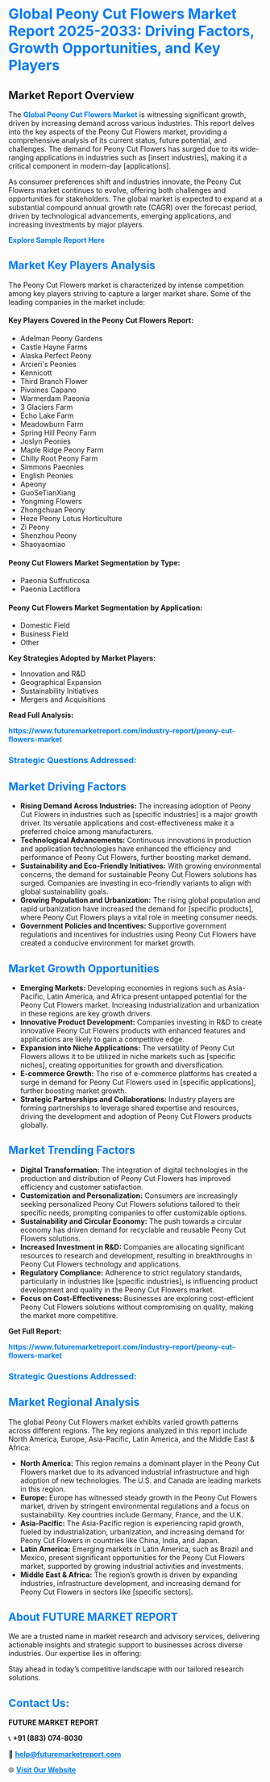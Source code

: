 <h1 style="color: #007BFF;">Global Peony Cut Flowers Market Report 2025-2033: Driving Factors, Growth Opportunities, and Key Players</h1>

<section id="overview">
<h2>Market Report Overview</h2>
<p>The <a href="https://www.futuremarketreport.com/industry-report/peony-cut-flowers-market" style="color: #007BFF; text-decoration: none;"><strong>Global Peony Cut Flowers Market</strong></a> is witnessing significant growth, driven by increasing demand across various industries. This report delves into the key aspects of the Peony Cut Flowers market, providing a comprehensive analysis of its current status, future potential, and challenges. The demand for Peony Cut Flowers has surged due to its wide-ranging applications in industries such as [insert industries], making it a critical component in modern-day [applications].</p>
<p>As consumer preferences shift and industries innovate, the Peony Cut Flowers market continues to evolve, offering both challenges and opportunities for stakeholders. The global market is expected to expand at a substantial compound annual growth rate (CAGR) over the forecast period, driven by technological advancements, emerging applications, and increasing investments by major players.</p>
</section>

<section id="overview">
<p><a href="https://www.futuremarketreport.com/request-sample/reportId=91003" style="color: #007BFF; text-decoration: none;"><strong>Explore Sample Report Here</strong></a></p>
</section>

<section id="key-players">
<h2 style="color: #007BFF;">Market Key Players Analysis</h2>
<p>The Peony Cut Flowers market is characterized by intense competition among key players striving to capture a larger market share. Some of the leading companies in the market include:</p>
<h4>Key Players Covered in the Peony Cut Flowers Report:</h4>
<ul><li>Adelman Peony Gardens</li><li>Castle Hayne Farms</li><li>Alaska Perfect Peony</li><li>Arcieri&#039;s Peonies</li><li>Kennicott</li><li>Third Branch Flower</li><li>Pivoines Capano</li><li>Warmerdam Paeonia</li><li>3 Glaciers Farm</li><li>Echo Lake Farm</li><li>Meadowburn Farm</li><li>Spring Hill Peony Farm</li><li>Joslyn Peonies</li><li>Maple Ridge Peony Farm</li><li>Chilly Root Peony Farm</li><li>Simmons Paeonies</li><li>English Peonies</li><li>Apeony</li><li>GuoSeTianXiang</li><li>Yongming Flowers</li><li>Zhongchuan Peony</li><li>Heze Peony Lotus Horticulture</li><li>Zi Peony</li><li>Shenzhou Peony</li><li>Shaoyaomiao</li></ul>
<h4>Peony Cut Flowers Market Segmentation by Type:</h4>
<ul><li>Paeonia Suffruticosa</li><li>Paeonia Lactiflora</li></ul>

<h4>Peony Cut Flowers Market Segmentation by Application:</h4>
<ul><li>Domestic Field</li><li>Business Field</li><li>Other</li></ul>
<p><strong>Key Strategies Adopted by Market Players:</strong></p>
<ul>
<li>Innovation and R&D</li>
<li>Geographical Expansion</li>
<li>Sustainability Initiatives</li>
<li>Mergers and Acquisitions</li>
</ul>
</section>

<section>
<p><strong>Read Full Analysis: </strong></p><a href="https://www.futuremarketreport.com/industry-report/peony-cut-flowers-market" style="color: #007BFF; text-decoration: none;"><strong>https://www.futuremarketreport.com/industry-report/peony-cut-flowers-market</strong></a>
<h3 style="color: #007BFF;">Strategic Questions Addressed:</h3>
</section>

<section id="driving-factors">
<h2 style="color: #007BFF;">Market Driving Factors</h2>
<ul>
<li><strong>Rising Demand Across Industries:</strong> The increasing adoption of Peony Cut Flowers in industries such as [specific industries] is a major growth driver. Its versatile applications and cost-effectiveness make it a preferred choice among manufacturers.</li>
<li><strong>Technological Advancements:</strong> Continuous innovations in production and application technologies have enhanced the efficiency and performance of Peony Cut Flowers, further boosting market demand.</li>
<li><strong>Sustainability and Eco-Friendly Initiatives:</strong> With growing environmental concerns, the demand for sustainable Peony Cut Flowers solutions has surged. Companies are investing in eco-friendly variants to align with global sustainability goals.</li>
<li><strong>Growing Population and Urbanization:</strong> The rising global population and rapid urbanization have increased the demand for [specific products], where Peony Cut Flowers plays a vital role in meeting consumer needs.</li>
<li><strong>Government Policies and Incentives:</strong> Supportive government regulations and incentives for industries using Peony Cut Flowers have created a conducive environment for market growth.</li>
</ul>
</section>

<section id="growth-opportunities">
<h2 style="color: #007BFF;">Market Growth Opportunities</h2>
<ul>
<li><strong>Emerging Markets:</strong> Developing economies in regions such as Asia-Pacific, Latin America, and Africa present untapped potential for the Peony Cut Flowers market. Increasing industrialization and urbanization in these regions are key growth drivers.</li>
<li><strong>Innovative Product Development:</strong> Companies investing in R&D to create innovative Peony Cut Flowers products with enhanced features and applications are likely to gain a competitive edge.</li>
<li><strong>Expansion into Niche Applications:</strong> The versatility of Peony Cut Flowers allows it to be utilized in niche markets such as [specific niches], creating opportunities for growth and diversification.</li>
<li><strong>E-commerce Growth:</strong> The rise of e-commerce platforms has created a surge in demand for Peony Cut Flowers used in [specific applications], further boosting market growth.</li>
<li><strong>Strategic Partnerships and Collaborations:</strong> Industry players are forming partnerships to leverage shared expertise and resources, driving the development and adoption of Peony Cut Flowers products globally.</li>
</ul>
</section>

<section id="trending-factors">
<h2 style="color: #007BFF;">Market Trending Factors</h2>
<ul>
<li><strong>Digital Transformation:</strong> The integration of digital technologies in the production and distribution of Peony Cut Flowers has improved efficiency and customer satisfaction.</li>
<li><strong>Customization and Personalization:</strong> Consumers are increasingly seeking personalized Peony Cut Flowers solutions tailored to their specific needs, prompting companies to offer customizable options.</li>
<li><strong>Sustainability and Circular Economy:</strong> The push towards a circular economy has driven demand for recyclable and reusable Peony Cut Flowers solutions.</li>
<li><strong>Increased Investment in R&D:</strong> Companies are allocating significant resources to research and development, resulting in breakthroughs in Peony Cut Flowers technology and applications.</li>
<li><strong>Regulatory Compliance:</strong> Adherence to strict regulatory standards, particularly in industries like [specific industries], is influencing product development and quality in the Peony Cut Flowers market.</li>
<li><strong>Focus on Cost-Effectiveness:</strong> Businesses are exploring cost-efficient Peony Cut Flowers solutions without compromising on quality, making the market more competitive.</li>
</ul>
</section>

<section>
<p><strong>Get Full Report: </strong></p><a href="https://www.futuremarketreport.com/industry-report/peony-cut-flowers-market" style="color: #007BFF; text-decoration: none;"><strong>https://www.futuremarketreport.com/industry-report/peony-cut-flowers-market</strong></a>
<h3 style="color: #007BFF;">Strategic Questions Addressed:</h3>
</section>


<section id="regional-analysis">
<h2 style="color: #007BFF;">Market Regional Analysis</h2>
<p>The global Peony Cut Flowers market exhibits varied growth patterns across different regions. The key regions analyzed in this report include North America, Europe, Asia-Pacific, Latin America, and the Middle East & Africa:</p>
<ul>
<li><strong>North America:</strong> This region remains a dominant player in the Peony Cut Flowers market due to its advanced industrial infrastructure and high adoption of new technologies. The U.S. and Canada are leading markets in this region.</li>
<li><strong>Europe:</strong> Europe has witnessed steady growth in the Peony Cut Flowers market, driven by stringent environmental regulations and a focus on sustainability. Key countries include Germany, France, and the U.K.</li>
<li><strong>Asia-Pacific:</strong> The Asia-Pacific region is experiencing rapid growth, fueled by industrialization, urbanization, and increasing demand for Peony Cut Flowers in countries like China, India, and Japan.</li>
<li><strong>Latin America:</strong> Emerging markets in Latin America, such as Brazil and Mexico, present significant opportunities for the Peony Cut Flowers market, supported by growing industrial activities and investments.</li>
<li><strong>Middle East & Africa:</strong> The region’s growth is driven by expanding industries, infrastructure development, and increasing demand for Peony Cut Flowers in sectors like [specific sectors].</li>
</ul>
</section>

<footer>
<h2 style="color: #007BFF;">About FUTURE MARKET REPORT</h2>
<p>We are a trusted name in market research and advisory services, delivering actionable insights and strategic support to businesses across diverse industries. Our expertise lies in offering:</p>

<p>Stay ahead in today’s competitive landscape with our tailored research solutions.</p>

<h2 style="color: #007BFF;">Contact Us:</h2>
<p><strong>FUTURE MARKET REPORT</strong></p>
<p>📞 <strong>+91 (883) 074-8030</strong></p>
<p>📧 <strong><a href="mailto:help@futuremarketreport.com" style="color: #007BFF;">help@futuremarketreport.com</a></strong></p>
<p>🌐 <strong><a href="https://www.futuremarketreport.com/" style="color: #007BFF;">Visit Our Website</a></strong></p>
</footer>